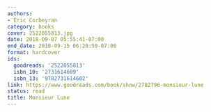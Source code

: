 ```yaml
---
authors:
- Éric Corbeyran
category: books
cover: 2522055813.jpg
date: 2018-09-07 05:55:41-07:00
end_date: 2018-09-15 06:28:50-07:00
format: hardcover
ids:
  goodreads: '2522055813'
  isbn_10: '2731614609'
  isbn_13: '9782731614602'
link: https://www.goodreads.com/book/show/2782796-monsieur-lune
status: read
title: Monsieur Lune
---
```

